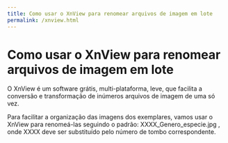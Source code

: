 ```yaml
---
title: Como usar o XnView para renomear arquivos de imagem em lote
permalink: /xnview.html
---
```



# Como usar o XnView para renomear arquivos de imagem em lote

O XnView é um software grátis, multi-plataforma, leve, que facilita a conversão e transformação de inúmeros arquivos de imagem de uma só vez.

Para facilitar a organização das imagens dos exemplares, vamos usar o XnView para renomeá-las seguindo o padrão:
XXXX_Genero_especie.jpg ,
onde XXXX deve ser substituído pelo número de tombo correspondente.
